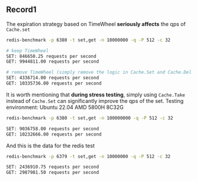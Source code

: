 ## Record1
The expiration strategy based on TimeWheel **seriously affects** the qps of `Cache.set`
```bash
redis-benchmark -p 6380 -t set,get -n 10000000 -q -P 512 -c 32

# keep TimeWheel
SET: 846650.25 requests per second
GET: 9944811.00 requests per second

# remove TimeWheel (simply remove the logic in Cache.Set and Cache.Del methods)
SET: 4336714.00 requests per second
GET: 10335736.00 requests per second
```

It is worth mentioning that **during stress testing**, simply using `Cache.Take` 
instead of `Cache.Set` can significantly improve the qps of the set.
Testing environment: Ubuntu 22.04 AMD 5800H 8C32G
```bash
redis-benchmark -p 6380 -t set,get -n 100000000 -q -P 512 -c 32

SET: 9036758.00 requests per second
GET: 10232666.00 requests per second
```

And this is the data for the redis test
```bash
redis-benchmark -p 6379 -t set,get -n 10000000 -q -P 512 -c 32

SET: 2436910.75 requests per second
GET: 2987981.50 requests per second
```